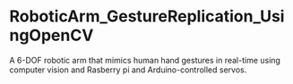 # RoboticArm_GestureReplication_UsingOpenCV
A 6-DOF robotic arm that mimics human hand gestures in real-time using computer vision and Rasberry pi and Arduino-controlled servos.
